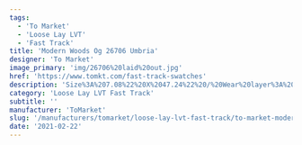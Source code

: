 ```yaml
---
tags:
  - 'To Market'
  - 'Loose Lay LVT'
  - 'Fast Track'
title: 'Modern Woods Og 26706 Umbria'
designer: 'To Market'
image_primary: 'img/26706%20laid%20out.jpg'
href: 'https://www.tomkt.com/fast-track-swatches'
description: 'Size%3A%207.08%22%20X%2047.24%22%20/%20Wear%20layer%3A%20.5mm%20%2820mil%29%20/%20Edge%3A%20Bevel%20/%20Thickness%3A%205.0mm%20/%20Sq.ft/Ctn%3A%2023.25%A0/%20Installation%3A%20Glue%20Down'
category: 'Loose Lay LVT Fast Track'
subtitle: ''
manufacturer: 'ToMarket'
slug: '/manufacturers/tomarket/loose-lay-lvt-fast-track/to-market-modern-woods-og-26706-umbria'
date: '2021-02-22'
---
```

